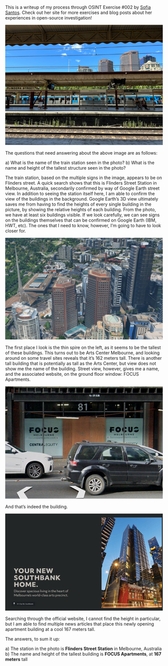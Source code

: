 This is a writeup of my process through OSINT Exercise #002 by [Sofia Santos](gralhix.com). Check out her site for more exercises and blog posts about her experiences in open-source investigation!

![The reference photo for OSINT Exercise #002, a shot of a train station with buildings showing in the background.](/docs/assets/osintexercise002.png)

The questions that need answering about the above image are as follows:

a) What is the name of the train station seen in the photo?
b) What is the name and height of the tallest structure seen in the photo?

The train station, based on the multiple signs in the image, appears to be on Flinders street. A quick search shows that this is Flinders Street Station in Melbourne, Australia, secondarily confirmed by way of Google Earth street view. In addition to seeing the station itself here, I am able to confirm the view of the buildings in the background. Google Earth’s 3D view ultimately saves me from having to find the heights of every single building in the picture, by showing the relative heights of each building.
From the photo, we have at least six buildings visible. If we look carefully, we can see signs on the buildings themselves that can be confirmed on Google Earth (IBM, HWT, etc). The ones that I need to know, however, I’m going to have to look closer for.

![A shot of Google Earth's 3D view, showing models of each respective building that can be seen from the background of the original photo.](/docs/assets/3dviewflinders.png)

The first place I look is the thin spire on the left, as it seems to be the tallest of these buildings. This turns out to be Arts Center Melbourne, and looking around on some travel sites reveals that it’s 162 meters tall. There is another tall building that is potentially as tall as the Arts Center, but view does not show me the name of the building. Street view, however, gives me a name, and the associated website, on the ground floor window: FOCUS Apartments.

![From street view, we can see some information about the building that we can follow up on with a general search.](/docs/assets/focus-apts.png)

And that’s indeed the building.

![Screenshot of the apartment building's website with a matching image of the building.](/docs/assets/focus-site.png)

Searching through the official website, I cannot find the height in particular, but I am able to find multiple news articles that place this newly opening apartment building at a cool 167 meters tall.

The answers, to sum it up:

a) The station in the photo is **Flinders Street Station** in Melbourne, Australia
b) The name and height of the tallest building is **FOCUS Apartments**, at **167 meters** tall
